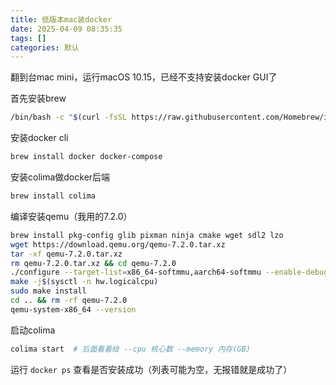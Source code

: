 ```yaml
---
title: 低版本mac装docker
date: 2025-04-09 08:35:35
tags: []
categories: 默认
---
```


翻到台mac mini，运行macOS 10.15，已经不支持安装docker GUI了

首先安装brew

```zsh
/bin/bash -c "$(curl -fsSL https://raw.githubusercontent.com/Homebrew/install/HEAD/install.sh)"
```

安装docker cli

```zsh
brew install docker docker-compose
```

安装colima做docker后端

```zsh
brew install colima
```

编译安装qemu（我用的7.2.0）

```zsh
brew install pkg-config glib pixman ninja cmake wget sdl2 lzo
wget https://download.qemu.org/qemu-7.2.0.tar.xz
tar -xf qemu-7.2.0.tar.xz
rm qemu-7.2.0.tar.xz && cd qemu-7.2.0
./configure --target-list=x86_64-softmmu,aarch64-softmmu --enable-debug --enable-sdl --enable-vnc
make -j$(sysctl -n hw.logicalcpu)
sudo make install
cd .. && rm -rf qemu-7.2.0
qemu-system-x86_64 --version
```

启动colima

```zsh
colima start  # 后面看着给 --cpu 核心数 --memory 内存(GB)
```

运行 `docker ps` 查看是否安装成功（列表可能为空，无报错就是成功了）

